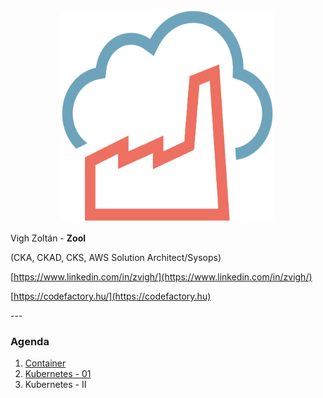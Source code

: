 <div style="width: 500px;text-align: center;"><img src="./assets/code-factory-logo.webp" alt="code-factory.png" width="339" height="339" class="jop-noMdConv"></div>

<div style="text-align: left">
    <p>Vigh Zoltán - <b>Zool</b></p>
    <p>(CKA, CKAD, CKS, AWS Solution Architect/Sysops) </p>

[https://www.linkedin.com/in/zvigh/](https://www.linkedin.com/in/zvigh/)

[https://codefactory.hu/](https://codefactory.hu)
</div>
---

### Agenda

1.  [Container](./02-container.md)
3.  [Kubernetes - 01](./03-kubernetes-01.md)
4.  Kubernetes - II
